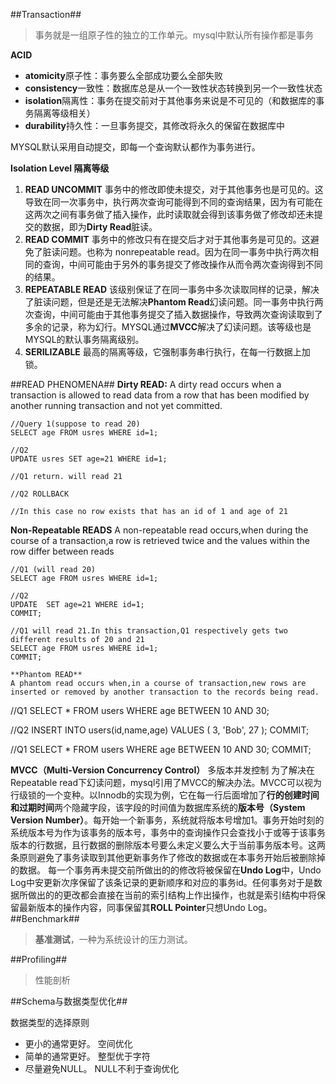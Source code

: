 ##Transaction##
>事务就是一组原子性的独立的工作单元。mysql中默认所有操作都是事务

**ACID**
- **atomicity**原子性：事务要么全部成功要么全部失败
- **consistency**一致性：数据库总是从一个一致性状态转换到另一个一致性状态
- **isolation**隔离性：事务在提交前对于其他事务来说是不可见的（和数据库的事务隔离等级相关）
- **durability**持久性：一旦事务提交，其修改将永久的保留在数据库中

MYSQL默认采用自动提交，即每一个查询默认都作为事务进行。


**Isolation Level 隔离等级**
1. **READ UNCOMMIT**
   事务中的修改即使未提交，对于其他事务也是可见的。这导致在同一次事务中，执行两次查询可能得到不同的查询结果，因为有可能在这两次之间有事务做了插入操作，此时读取就会得到该事务做了修改却还未提交的数据，即为**Dirty Read**脏读。
2. **READ COMMIT**
   事务中的修改只有在提交后才对于其他事务是可见的。这避免了脏读问题。也称为 nonrepeatable read。因为在同一事务中执行两次相同的查询，中间可能由于另外的事务提交了修改操作从而令两次查询得到不同的结果。
3. **REPEATABLE READ**
   该级别保证了在同一事务中多次读取同样的记录，解决了脏读问题，但是还是无法解决**Phantom Read**幻读问题。同一事务中执行两次查询，中间可能由于其他事务提交了插入数据操作，导致两次查询读取到了多余的记录，称为幻行。MYSQL通过**MVCC**解决了幻读问题。该等级也是MYSQL的默认事务隔离级别。
4. **SERILIZABLE**
   最高的隔离等级，它强制事务串行执行，在每一行数据上加锁。

##READ PHENOMENA##
**Dirty READ:**
A dirty read occurs when a transaction is allowed to read data from a row that has been modified by another running transaction and not yet committed.
```
//Query 1(suppose to read 20)
SELECT age FROM usres WHERE id=1;

//Q2
UPDATE usres SET age=21 WHERE id=1;

//Q1 return. will read 21

//Q2 ROLLBACK 

//In this case no row exists that has an id of 1 and age of 21
```

**Non-Repeatable READS**
A non-repeatable read occurs,when during the course of a transaction,a row is retrieved twice and the values within the row differ between reads
```
//Q1 (will read 20)
SELECT age FROM usres WHERE id=1;

//Q2
UPDATE  SET age=21 WHERE id=1;
COMMIT;

//Q1 will read 21.In this transaction,Q1 respectively gets two different results of 20 and 21 
SELECT age FROM usres WHERE id=1;   
COMMIT;

**Phantom READ**
A phantom read occurs when,in a course of transaction,new rows are inserted or removed by another transaction to the records being read.
```
//Q1 
SELECT * FROM users WHERE age BETWEEN 10 AND 30;

//Q2
INSERT INTO users(id,name,age) VALUES ( 3, 'Bob', 27 );
COMMIT;

//Q1
SELECT * FROM users
WHERE age BETWEEN 10 AND 30;
COMMIT;
   
**MVCC（Multi-Version Concurrency Control）**
多版本并发控制
为了解决在Repeatable read下幻读问题，mysql引用了MVCC的解决办法。MVCC可以视为行级锁的一个变种。以Innodb的实现为例，它在每一行后面增加了**行的创建时间和过期时间**两个隐藏字段，该字段的时间值为数据库系统的**版本号（System Version Number）**。每开始一个新事务，系统就将版本号增加1。事务开始时刻的系统版本号为作为该事务的版本号，事务中的查询操作只会查找小于或等于该事务版本的行数据，且行数据的删除版本号要么未定义要么大于当前事务版本号。这两条原则避免了事务读取到其他更新事务作了修改的数据或在本事务开始后被删除掉的数据。
每一个事务再未提交前所做出的的修改将被保留在**Undo Log**中，Undo Log中安更新次序保留了该条记录的更新顺序和对应的事务id。任何事务对于是数据所做出的的更改都会直接在当前的索引结构上作出操作，也就是索引结构中将保留最新版本的操作内容，同事保留其**ROLL Pointer**只想Undo Log。
##Benchmark##
>**基准测试**，一种为系统设计的压力测试。

##Profiling##
>性能剖析

##Schema与数据类型优化##

数据类型的选择原则
- 更小的通常更好。 空间优化
- 简单的通常更好。 整型优于字符
- 尽量避免NULL。  NULL不利于查询优化

